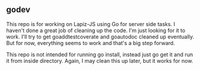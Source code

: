 ## godev

This repo is for working on Lapiz-JS using Go for server side tasks. I haven't
done a great job of cleaning up the code. I'm just looking for it to work. I'll
try to get goaddtestcoverate and goautodoc cleaned up eventually. But for now,
everything seems to work and that's a big step forward.

This repo is not intended for running go install, instead just go get it and
run it from inside directory. Again, I may clean this up later, but it works for
now.
